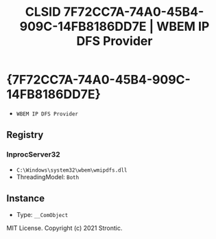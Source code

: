 ﻿---
title: "CLSID 7F72CC7A-74A0-45B4-909C-14FB8186DD7E | WBEM IP DFS Provider"
excerpt: What is COM-Object CLSID 7F72CC7A-74A0-45B4-909C-14FB8186DD7E?
---

# {7F72CC7A-74A0-45B4-909C-14FB8186DD7E}

* `WBEM IP DFS Provider`

## Registry


### InprocServer32

* `C:\Windows\system32\wbem\wmipdfs.dll`
* ThreadingModel: `Both`

## Instance

* Type: `__ComObject`

MIT License. Copyright (c) 2021 Strontic.


